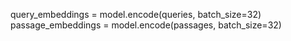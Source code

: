 query_embeddings = model.encode(queries, batch_size=32)
passage_embeddings = model.encode(passages, batch_size=32)